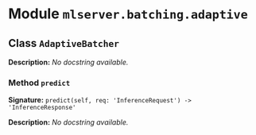 # Module `mlserver.batching.adaptive`


## Class `AdaptiveBatcher`


**Description:**
*No docstring available.*

### Method `predict`


**Signature:** `predict(self, req: 'InferenceRequest') -> 'InferenceResponse'`


**Description:**
*No docstring available.*
